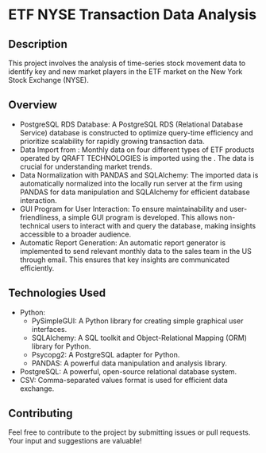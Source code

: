 # ETF NYSE Transaction Data Analysis
 
## Description
This project involves the analysis of time-series stock movement data to identify key and new market players in the ETF market on the New York Stock Exchange (NYSE).

## Overview
- PostgreSQL RDS Database: A PostgreSQL RDS (Relational Database Service) database is constructed to optimize query-time efficiency and prioritize scalability for rapidly growing transaction data.
- Data Import from <BroadRidge API>: Monthly data on four different types of ETF products operated by QRAFT TECHNOLOGIES is imported using the <BroadRidge API>. The data is crucial for understanding market trends.
- Data Normalization with PANDAS and SQLAlchemy: The imported data is automatically normalized into the locally run server at the firm using PANDAS for data manipulation and SQLAlchemy for efficient database interaction.
- GUI Program for User Interaction: To ensure maintainability and user-friendliness, a simple GUI program is developed. This allows non-technical users to interact with and query the database, making insights accessible to a broader audience.
- Automatic Report Generation: An automatic report generator is implemented to send relevant monthly data to the sales team in the US through email. This ensures that key insights are communicated efficiently.

## Technologies Used
- Python:
  - PySimpleGUI: A Python library for creating simple graphical user interfaces.
  - SQLAlchemy: A SQL toolkit and Object-Relational Mapping (ORM) library for Python.
  - Psycopg2: A PostgreSQL adapter for Python.
  - PANDAS: A powerful data manipulation and analysis library.
- PostgreSQL: A powerful, open-source relational database system.
- CSV: Comma-separated values format is used for efficient data exchange.

## Contributing
Feel free to contribute to the project by submitting issues or pull requests. Your input and suggestions are valuable!

